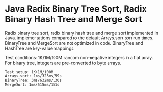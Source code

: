 # Java Radix Binary Tree Sort, Radix Binary Hash Tree and Merge Sort

Radix binary tree sort, radix binary hash tree and merge sort implemented in Java.
Implementations compared to the default Arrays.sort sort run times.
BinaryTree and MergeSort are not optimized in code.
BinaryTree and HashTree are key-value mappings.

Test conditions: 1K/1M/100M random non-negative integers in a flat array.
For binary tree, integers are pre-converted to byte arrays.
```
Test setup: 1K/1M/100M
Arrays.sort: 1ms/323ms/59s
BinaryTree: 3ms/632ms/130s
MergeSort: 1ms/515ms/151s
```
